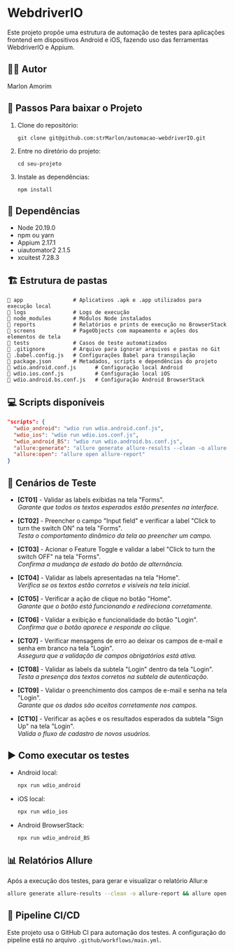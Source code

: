 # WebdriverIO

Este projeto propõe uma estrutura de automação de testes para aplicações frontend em dispositivos Android e iOS, fazendo uso das ferramentas WebdriverIO e Appium.

## 👨‍💻 Autor

Marlon Amorim

## 📝 Passos Para baixar o Projeto

1. Clone do repositório:
    ```
    git clone git@github.com:strMarlon/automacao-webdriverIO.git
    ```

2. Entre no diretório do projeto:
    ```
    cd seu-projeto
    ```

3. Instale as dependências:
    ```
    npm install
## 📝 Dependências

- Node 20.19.0 
- npm ou yarn  
- Appium 2.17.1
- uiautomator2 2.1.5  
- xcuitest 7.28.3 

## 🏗️ Estrutura de pastas

```
📁 app                # Aplicativos .apk e .app utilizados para execução local
📁 logs               # Logs de execução
📁 node_modules       # Módulos Node instalados
📁 reports            # Relatórios e prints de execução no BrowserStack
📁 screens            # PageObjects com mapeamento e ações dos elementos de tela
📁 tests              # Casos de teste automatizados
📄 .gitignore         # Arquivo para ignorar arquivos e pastas no Git
📄 .babel.config.js   # Configurações Babel para transpilação
📄 package.json       # Metadados, scripts e dependências do projeto
📄 wdio.android.conf.js      # Configuração local Android
📄 wdio.ios.conf.js          # Configuração local iOS
📄 wdio.android.bs.conf.js   # Configuração Android BrowserStack
```

## 💻 Scripts disponíveis

```json
"scripts": {
  "wdio_android": "wdio run wdio.android.conf.js",
  "wdio_ios": "wdio run wdio.ios.conf.js",
  "wdio_android_BS": "wdio run wdio.android.bs.conf.js",
  "allure:generate": "allure generate allure-results --clean -o allure-report",
  "allure:open": "allure open allure-report"
}
```

## 🧪 Cenários de Teste

- **[CT01]** - Validar as labels exibidas na tela "Forms".  
  _Garante que todos os textos esperados estão presentes na interface._

- **[CT02]** - Preencher o campo "Input field" e verificar a label "Click to turn the switch ON" na tela "Forms".  
  _Testa o comportamento dinâmico da tela ao preencher um campo._

- **[CT03]** - Acionar o Feature Toggle e validar a label "Click to turn the switch OFF" na tela "Forms".  
  _Confirma a mudança de estado do botão de alternância._

- **[CT04]** - Validar as labels apresentadas na tela "Home".  
  _Verifica se os textos estão corretos e visíveis na tela inicial._

- **[CT05]** - Verificar a ação de clique no botão "Home".  
  _Garante que o botão está funcionando e redireciona corretamente._

- **[CT06]** - Validar a exibição e funcionalidade do botão "Login".  
  _Confirma que o botão aparece e responde ao clique._

- **[CT07]** - Verificar mensagens de erro ao deixar os campos de e-mail e senha em branco na tela "Login".  
  _Assegura que a validação de campos obrigatórios está ativa._

- **[CT08]** - Validar as labels da subtela "Login" dentro da tela "Login".  
  _Testa a presença dos textos corretos na subtela de autenticação._

- **[CT09]** - Validar o preenchimento dos campos de e-mail e senha na tela "Login".  
  _Garante que os dados são aceitos corretamente nos campos._

- **[CT10]** - Verificar as ações e os resultados esperados da subtela "Sign Up" na tela "Login".  
  _Valida o fluxo de cadastro de novos usuários._

## ▶️ Como executar os testes

- Android local:
  ```bash
  npx run wdio_android
  ```

- iOS local:
  ```bash
  npx run wdio_ios
  ```

- Android BrowserStack:
  ```bash
  npx run wdio_android_BS
  ```

## 📊 Relatórios Allure

Após a execução dos testes, para gerar e visualizar o relatório Allur:e

```bash
allure generate allure-results --clean -o allure-report && allure open
```

## 🔁 Pipeline CI/CD

Este projeto usa o GitHub CI para automação dos testes. A configuração do pipeline está no arquivo `.github/workflows/main.yml`.
